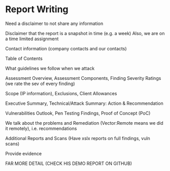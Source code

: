 # Report Writing

Need a disclaimer to not share any information

Disclaimer that the report is a snapshot in time (e.g. a week)
Also, we are on a time limited assignment 

Contact information (company contacts and our contacts)

Table of Contents

What guidelines we follow when we attack 

Assessment Overview, Assessment Components, Finding Severity Ratings (we rate the sev of every finding)

Scope (IP information), Exclusions, Client Allowances


Executive Summary, Technical/Attack Summary: Action & Recommendation

Vulnerabilities Outlook, Pen Testing Findings, Proof of Concept (PoC)

We talk about the problems and Remediation (Vector:Remote means we did it remotely), i.e. recommendations

Additional Reports and Scans (Have xslx reports on full findings, vuln scans)

Provide evidence

FAR MORE DETAIL (CHECK HIS DEMO REPORT ON GITHUB)

